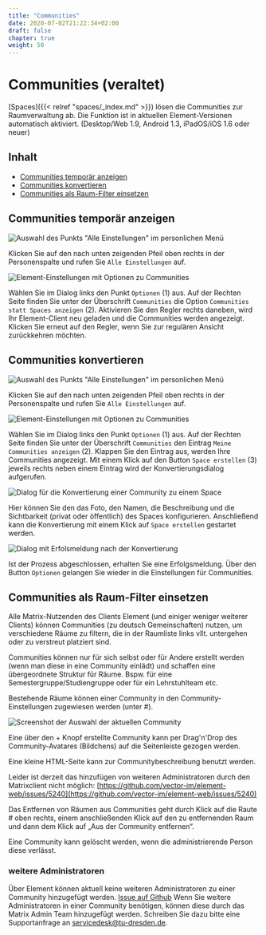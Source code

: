 ```yaml
---
title: "Communities"
date: 2020-07-02T21:22:34+02:00
draft: false
chapter: true
weight: 50
---
```


# Communities (veraltet)

[Spaces]({{< relref "spaces/_index.md" >}}) lösen die Communities zur Raumverwaltung ab. Die Funktion ist in aktuellen Element-Versionen automatisch aktiviert. (Desktop/Web 1.9, Android 1.3, iPadOS/iOS 1.6 oder neuer)

## Inhalt
  * [Communities temporär anzeigen](#communities-temporär-anzeigen)
  * [Communities konvertieren](#communities-konvertieren)
  * [Communities als Raum-Filter einsetzen](#communities-als-raum-filter-einsetzen)

## Communities temporär anzeigen

![Auswahl des Punkts "Alle Einstellungen" im personlichen Menü](/images/06_Settings_de.png)

Klicken Sie auf den nach unten zeigenden Pfeil oben rechts in der Personenspalte und rufen Sie `Alle Einstellungen` auf. 

![Element-Einstellungen mit Optionen zu Communities](/images/20_Communities_Settings1_de.png)

Wählen Sie im Dialog links den Punkt `Optionen` (1) aus. Auf der Rechten Seite finden Sie unter der Überschrift `Communities` die Option `Communities statt Spaces anzeigen` (2). Aktivieren Sie den Regler rechts daneben, wird Ihr Element-Client neu geladen und die Communities werden angezeigt. Klicken Sie erneut auf den Regler, wenn Sie zur regulären Ansicht zurückkehren möchten.

## Communities konvertieren

![Auswahl des Punkts "Alle Einstellungen" im personlichen Menü](/images/06_Settings_de.png)

Klicken Sie auf den nach unten zeigenden Pfeil oben rechts in der Personenspalte und rufen Sie `Alle Einstellungen` auf.

![Element-Einstellungen mit Optionen zu Communities](/images/20_Communities_Settings2_de.png?height=50%)

Wählen Sie im Dialog links den Punkt `Optionen` (1) aus. Auf der Rechten Seite finden Sie unter der Überschrift `Communities` den Eintrag `Meine Communities anzeigen` (2). Klappen Sie den Eintrag aus, werden Ihre Communities angezeigt. Mit einem Klick auf den Button `Space erstellen` (3) jeweils rechts neben einem Eintrag wird der Konvertierungsdialog aufgerufen.

![Dialog für die Konvertierung einer Community zu einem Space](/images/20_Communities_Conversion1_de.png)

Hier können Sie den das Foto, den Namen, die Beschreibung und die Sichtbarkeit (privat oder öffentlich) des Spaces konfigurieren. Anschließend kann die Konvertierung mit einem Klick auf `Space erstellen` gestartet werden.

![Dialog mit Erfolsmeldung nach der Konvertierung](/images/20_Communities_Conversion2_de.png)

Ist der Prozess abgeschlossen, erhalten Sie eine Erfolgsmeldung. Über den Button `Optionen` gelangen Sie wieder in die Einstellungen für Communities.

## Communities als Raum-Filter einsetzen

Alle Matrix-Nutzenden des Clients Element (und einiger weniger weiterer Clients) können Communities (zu deutsch Gemeinschaften) nutzen, um verschiedene Räume zu filtern, die in der Raumliste links vllt. untergehen oder zu verstreut platziert sind.

Communities können nur für sich selbst oder für Andere erstellt werden (wenn man diese in eine Community einlädt) und schaffen eine übergeordnete Struktur für Räume. Bspw. für eine Semestergruppe/Studiengruppe oder für ein Lehrstuhlteam etc.

Bestehende Räume können einer Community in den Community-Einstellungen zugewiesen werden (unter #).

![Screenshot der Auswahl der aktuellen Community](/images/20_Communities.webp)

Eine über den + Knopf erstellte Community kann per Drag'n'Drop des Community-Avatares (Bildchens) auf die Seitenleiste gezogen werden.

Eine kleine HTML-Seite kann zur Communitybeschreibung benutzt werden.

Leider ist derzeit das hinzufügen von weiteren Administratoren durch den Matrixclient nicht möglich: [https://github.com/vector-im/element-web/issues/5240](https://github.com/vector-im/element-web/issues/5240)

Das Entfernen von Räumen aus Communities geht durch Klick auf die Raute # oben rechts, einem anschließenden Klick auf den zu entfernenden Raum und dann dem Klick auf „Aus der Community entfernen“.

Eine Community kann gelöscht werden, wenn die administrierende Person diese verlässt.

### weitere Administratoren

Über Element können aktuell keine weiteren Administratoren zu einer Community hinzugefügt werden. [Issue auf Github](https://github.com/vector-im/riot-web/issues/5240) Wenn Sie weitere Administratoren in einer Community benötigen, können diese durch das Matrix Admin Team hinzugefügt werden. Schreiben Sie dazu bitte eine Supportanfrage an servicedesk@tu-dresden.de.


